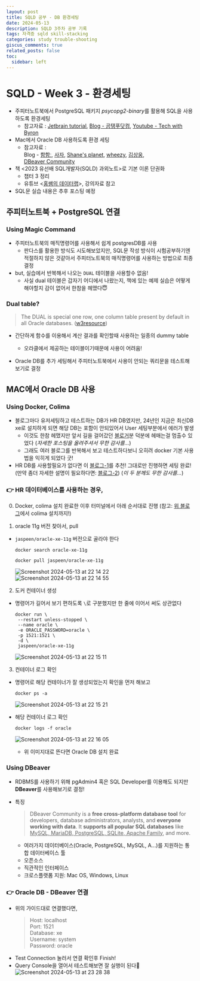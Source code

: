 ```yaml
---
layout: post
title: SQLD 공부 - DB 환경세팅
date: 2024-05-13
description: SQLD 3주차 공부 기록
tags: 자격증 sqld skill-stacking
categories: study trouble-shooting
giscus_comments: true
related_posts: false
toc:
  sidebar: left
---
```


# SQLD - Week 3 - 환경세팅
- 주피터노트북에서 PostgreSQL 패키지 *psycopg2-binary*를 활용해 SQL을 사용하도록 환경세팅
  - 참고자료 : [Jetbrain tutorial](https://datalore.jetbrains.com/report/static/0k5R4AZgfYFgpwZkcb3f7G/F4dVZDGdekdgiJ8PKPUQ4w), [Blog - 곰탱푸닷컴](https://www.bearpooh.com/147), [Youtube - Tech with Byron](https://www.youtube.com/watch?v=le_GyH6kZTo)
- Mac에서 Oracle DB 사용하도록 환경 세팅
  - 참고자료 :<br>
  Blog - [함함ː](https://intheham.tistory.com/23), [사자](https://velog.io/@devsaza/M1-M2-Mac-OS%EC%97%90%EC%84%9C-Oracle-DB-%EC%82%AC%EC%9A%A9%ED%95%98%EA%B8%B0), [Shane's planet](https://shanepark.tistory.com/), [wheezy](https://velog.io/@wheezy_han/DBeaver), [김상웅](https://velog.io/@sangwoong/Database-DBeaver), <br>
  [DBeaver Community](https://dbeaver.io/)
- 책 <2023 유선배 SQL개발자(SQLD) 과외노트>로 기본 이론 단권화
  - 챕터 3 정리
  - 유튜브 <[홍쌤의 데이터랩](https://www.youtube.com/@hdatalab)>, 강의자료 참고
- SQL문 실습 내용은 추후 포스팅 예정


## 주피터노트북 + PostgreSQL 연결
### Using Magic Command
- 주피터노트북의 매직명령어를 사용해서 쉽게 postgresDB를 사용
  - 판다스를 활용한 방식도 시도해보았지만, SQL문 작성 방식이 시험공부하기엔 적절하지 않은 것같아서 주피터노트북의 매직명령어를 사용하는 방법으로 최종 결정
- but, 실습에서 반복해서 나오는 `DUAL` 테이블을 사용할수 없음!
  - 사실 dual 테이블은 갑자기 어디에서 나왔는지, 책에 있는 예제 실습은 어떻게 해야할지 감이 없어서 한참을 헤맸다😇

### Dual table?
> The DUAL is special one row, one column table present by default in all Oracle databases. ([w3resource](https://www.w3resource.com/sql/sql-dual-table.php))

- 간단하게 함수를 이용해서 계산 결과를 확인할때 사용하는 일종의 dummy table
  - 오라클에서 제공하는 테이블이기때문에 사용이 어려움!

- Oracle DB를 추가 세팅해서 주피터노트북에서 사용이 안되는 쿼리문을 테스트해보기로 결정 

## MAC에서 Oracle DB 사용
### Using Docker, Colima
- 블로그마다 유저세팅하고 테스트하는 DB가 HR DB였지만, 24년인 지금은 최신DB xe로 설치하게 되면 해당 DB는 포함이 안되있어서 User 세팅부분에서 에러가 발생
  - 이것도 한참 헤맸지만 앞서 길을 걸어갔던 [블로거](https://intheham.tistory.com/23)분 덕분에 헤매는걸 멈출수 있었다 (*자세한 포스팅을 올려주셔서 무한 감사를...*)
  - 그래도 여러 블로그를 반복해서 보고 테스트하다보니 오히려 docker 기본 사용법을 익히게 되었다 굿!
- HR DB를 사용할필요가 없다면 이 [블로그-1](https://velog.io/@devsaza/M1-M2-Mac-OS%EC%97%90%EC%84%9C-Oracle-DB-%EC%82%AC%EC%9A%A9%ED%95%98%EA%B8%B0)를 추천! 그대로만 진행하면 세팅 완료! (만약 좀더 자세한 설명이 필요하다면: [블로그-2](https://shanepark.tistory.com/400))
(*이 두 분께도 무한 감사를...*)

### 👉 HR 데이터베이스를 사용하는 경우,
0. Docker, colima 설치 완료한 이후 터미널에서 아래 순서대로 진행
(참고: [위 블로그](https://velog.io/@devsaza/M1-M2-Mac-OS%EC%97%90%EC%84%9C-Oracle-DB-%EC%82%AC%EC%9A%A9%ED%95%98%EA%B8%B0)에서 colima 설치까지!)

1. oracle 11g 버전 찾아서, pull

- `jaspeen/oracle-xe-11g` 버전으로 골라야 한다

  ```shell
  docker search oracle-xe-11g

  docker pull jaspeen/oracle-xe-11g
  ```
  ![Screenshot 2024-05-13 at 22 14 22](https://github.com/seulwithlove/seulwithlove/assets/140625136/b61452e2-43fd-42cf-88e7-a0b1c36f98fc)<br>
  ![Screenshot 2024-05-13 at 22 14 55](https://github.com/seulwithlove/seulwithlove/assets/140625136/a736c513-bc5e-45f0-91e2-17d8e03a9ed7)

2. 도커 컨테이너 생성

- 명령어가 길어서 보기 편하도록 `\`로 구분했지만 한 줄에 이어서 써도 상관없다
  ```shell
  docker run \
   --restart unless-stopped \
   --name oracle \
   -e ORACLE_PASSWORD=oracle \
   -p 1521:1521 \
   -d \
   jaspeen/oracle-xe-11g
  ```
  ![Screenshot 2024-05-13 at 22 15 11](https://github.com/seulwithlove/seulwithlove/assets/140625136/766b0ded-00f7-435a-80f9-499c5c85d086)

3. 컨테이너 로그 확인

- 명령어로 해당 컨테이너가 잘 생성되었는지 확인을 먼저 해보고
  ```shell
  docker ps -a
  ```
  ![Screenshot 2024-05-13 at 22 15 21](https://github.com/seulwithlove/seulwithlove/assets/140625136/91058da7-c9c8-40c1-aae0-1a6db0bb5d43)

- 해당 컨테이너 로그 확인
  ```shell
  docker logs -f oracle
  ```
  ![Screenshot 2024-05-13 at 22 16 05](https://github.com/seulwithlove/seulwithlove/assets/140625136/2f44026f-d7ef-491e-a8e6-cbe32a6fe6da)

  - 위 이미지대로 뜬다면 Oracle DB 설치 완료


### Using DBeaver
- RDBMS를 사용하기 위해 pgAdmin4 혹은 SQL Developer를 이용해도 되지만 **DBeaver**를 사용해보기로 결정! 
- 특징
  > DBeaver Community is a **free cross-platform database tool** for developers, database administrators, analysts, and **everyone working with data**. It **supports all popular SQL databases** like <u>MySQL, MariaDB, PostgreSQL, SQLite, Apache Family</u>, and more. 

  - 여러가지 데이터베이스(Oracle, PostgreSQL, MySQL, A...)를 지원하는 통합 데이터베이스 툴
  - 오픈소스
  - 직관적인 인터페이스
  - 크로스플랫폼 지원: Mac OS, Windows, Linux

### 👉 Oracle DB - DBeaver 연결
- 위의 가이드대로 연결했다면, 
  > Host: localhost<br>
  > Port: 1521<br>
  > Database: xe<br>
  > Username: system<br>
  > Password: oracle
- Test Connection 눌러서 연결 확인후 Finish! 
- Query Console을 열어서 테스트해보면 잘 실행이 된다🥳
  ![Screenshot 2024-05-13 at 23 28 38](https://github.com/seulwithlove/seulwithlove/assets/140625136/68bd1d97-52f0-4413-ba2f-fabb59012d10)


